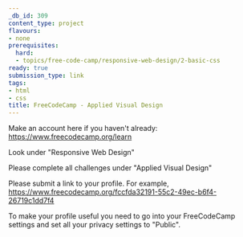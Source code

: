 ```yaml
---
_db_id: 309
content_type: project
flavours:
- none
prerequisites:
  hard:
  - topics/free-code-camp/responsive-web-design/2-basic-css
ready: true
submission_type: link
tags:
- html
- css
title: FreeCodeCamp - Applied Visual Design
---
```


Make an account here if you haven't already: https://www.freecodecamp.org/learn

Look under "Responsive Web Design"

Please complete all challenges under "Applied Visual Design"

Please submit a link to your profile. For example, https://www.freecodecamp.org/fccfda32191-55c2-49ec-b6f4-26719c1dd7f4

To make your profile useful you need to go into your FreeCodeCamp settings and set all your privacy settings to "Public".